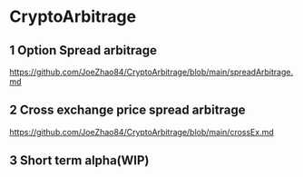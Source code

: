 # CryptoArbitrage
 
## 1 Option Spread arbitrage
https://github.com/JoeZhao84/CryptoArbitrage/blob/main/spreadArbitrage.md

## 2 Cross exchange price spread arbitrage

https://github.com/JoeZhao84/CryptoArbitrage/blob/main/crossEx.md

## 3 Short term alpha(WIP)

